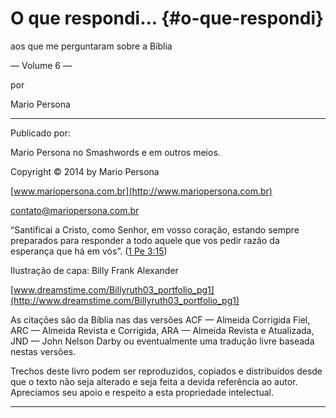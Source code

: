 # O que respondi... {#o-que-respondi}

aos que me perguntaram sobre a Bíblia

— Volume 6 —

por

Mario Persona

*****

Publicado por:

Mario Persona no Smashwords e em outros meios.

Copyright © 2014 by Mario Persona

[www.mariopersona.com.br](http://www.mariopersona.com.br)

contato@mariopersona.com.br

“Santificai a Cristo, como Senhor, em vosso coração, estando sempre preparados para responder a todo aquele que vos pedir razão da esperança que há em vós”. ([1 Pe 3:15](http://bibliaonline.com.br/acf/1pe/3/15))

Ilustração de capa: Billy Frank Alexander

[www.dreamstime.com/Billyruth03_portfolio_pg1](http://www.dreamstime.com/Billyruth03_portfolio_pg1)

As citações são da Bíblia nas das versões ACF — Almeida Corrigida Fiel, ARC — Almeida Revista e Corrigida, ARA — Almeida Revista e Atualizada, JND — John Nelson Darby ou eventualmente uma tradução livre baseada nestas versões.

Trechos deste livro podem ser reproduzidos, copiados e distribuídos desde que o texto não seja alterado e seja feita a devida referência ao autor. Apreciamos seu apoio e respeito a esta propriedade intelectual.

*****